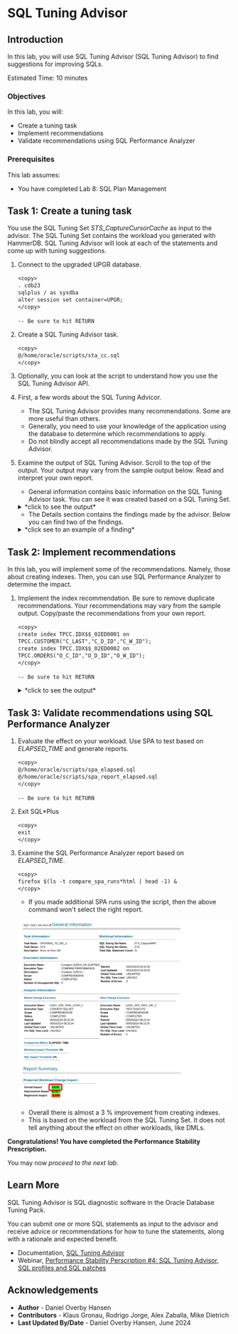 # SQL Tuning Advisor

## Introduction

In this lab, you will use SQL Tuning Advisor (SQL Tuning Advisor) to find suggestions for improving SQLs.

Estimated Time: 10 minutes

### Objectives

In this lab, you will:

* Create a tuning task
* Implement recommendations
* Validate recommendations using SQL Performance Analyzer

### Prerequisites

This lab assumes:

- You have completed Lab 8: SQL Plan Management

## Task 1: Create a tuning task

You use the SQL Tuning Set *STS_CaptureCursorCache* as input to the advisor. The SQL Tuning Set contains the workload you generated with HammerDB. SQL Tuning Advisor will look at each of the statements and come up with tuning suggestions.

1. Connect to the upgraded UPGR database.

      ```
      <copy>
      . cdb23
      sqlplus / as sysdba
      alter session set container=UPGR;
      </copy>

      -- Be sure to hit RETURN
      ```

2. Create a SQL Tuning Advisor task.

    ```
    <copy>
    @/home/oracle/scripts/sta_cc.sql
    </copy>
    ```

3. Optionally, you can look at the script to understand how you use the SQL Tuning Advisor API.

4. First, a few words about the SQL Tuning Advicor. 

    * The SQL Tuning Advisor provides many recommendations. Some are more useful than others. 
    * Generally, you need to use your knowledge of the application using the database to determine which recommendations to apply.
    * Do not blindly accept all recommendations made by the SQL Tuning Advisor.

5. Examine the output of SQL Tuning Advisor. Scroll to the top of the output. Your output may vary from the sample output below. Read and interpret your own report.

    * General information contains basic information on the SQL Tuning Advisor task. You can see it was created based on a SQL Tuning Set.

    <details>
    <summary>*click to see the output*</summary>
    ``` text
    ------------------------------------------------------
    GENERAL INFORMATION SECTION
    ------------------------------------------------------
    Tuning Task Name                : STA_UPGRADE_TO_23AI_CC
    Tuning Task Owner               : SYS
    Workload Type                   : SQL Tuning Set
    Scope                           : COMPREHENSIVE
    Time Limit(seconds)             : 360
    Completion Status               : COMPLETED
    Started at                      : 06/03/2024 08:56:45
    Completed at                    : 06/03/2024 08:57:06
    SQL Tuning Set (STS) Name       : STS_CaptureCursorCache
    SQL Tuning Set Owner            : SYS
    Number of Statements in the STS : 37
    ```
    </details>

    * The Details section contains the findings made by the advisor. Below you can find two of the findings.

    <details>
    <summary>*click see to an example of a finding*</summary>
    ``` text
    -------------------------------------------------------------------------------
    FINDINGS SECTION (2 findings)
    -------------------------------------------------------------------------------
    
    1- Index Finding (see explain plans section below)
    --------------------------------------------------
      The execution plan of this statement can be improved by creating one or more
      indices.
    
      Recommendation (estimated benefit: 97.77%)
      ------------------------------------------
      - Consider running the Access Advisor to improve the physical schema design
        or creating the recommended index.
        create index TPCC.IDX$$_02ED0001 on TPCC.CUSTOMER("C_LAST","C_D_ID","C_W_ID
        ");
    
      Rationale
      ---------
        Creating the recommended indices significantly improves the execution plan
        of this statement. However, it might be preferable to run "Access Advisor"
        using a representative SQL workload as opposed to a single statement. This
        will allow to get comprehensive index recommendations which takes into
        account index maintenance overhead and additional space consumption.
    
    2- Alternative Plan Finding
    ---------------------------
      Some alternative execution plans for this statement were found by searching
      the system's real-time and historical performance data.
    
      The following table lists these plans ranked by their average elapsed time.
      See section "ALTERNATIVE PLANS SECTION" for detailed information on each
      plan.
    
      id plan hash	last seen	     elapsed (s)  origin	  note
      -- ---------- -------------------- ------------ --------------- ----------------
       1  612465046  2024-06-03/07:02:38	    0.001 AWR		  original plan
       2 4040750106  2024-06-03/07:02:38	    0.041 AWR
    
      Information
      -----------
      - The Original Plan appears to have the best performance, based on the
        elapsed time per execution.  However, if you know that one alternative
        plan is better than the Original Plan, you can create a SQL plan baseline
        for it. This will instruct the Oracle optimizer to pick it over any other
        choices in the future.
        BEGIN
         dbms_sqltune.create_sql_plan_baseline(
          task_name => 'STA_UPGRADE_TO_23AI_CC',
          object_id => 5,
          owner_name => 'SYS',
          plan_hash_value => xxxxxxxx);
        END;
        /
    
    -------------------------------------------------------------------------------
    Object ID     : 7
    Schema Name   : TPCC
    Container Name: UPGR
    SQL ID	      : csv0xdm9c394t
    SQL Text      : SELECT O_ID, O_CARRIER_ID, O_ENTRY_D FROM (SELECT O_ID,
                    O_CARRIER_ID, O_ENTRY_D FROM ORDERS WHERE O_D_ID = :B3 AND
                    O_W_ID = :B2 AND O_C_ID=:B1 ORDER BY O_ID DESC) WHERE ROWNUM
                    = 1  
    ```
    </details>

    * In the end, there is a summary of the findings that you can use to implement all the recommendations.

    <details>
    <summary>*click to see the output*</summary>
    ``` text
    -- Script generated by DBMS_SQLTUNE package, advisor framework --
    -- Use this script to implement some of the recommendations    --
    -- made by the SQL tuning advisor.			       --
    --							       --
    -- NOTE: this script may need to be edited for your system     --
    --	 (index names, privileges, etc) before it is executed. --
    -----------------------------------------------------------------
    .
    (output truncated)
    .
    create index TPCC.IDX$$_02ED0001 on TPCC.CUSTOMER("C_LAST","C_D_ID","C_W_ID");
    create index TPCC.IDX$$_02ED0002 on TPCC.ORDERS("O_C_ID","O_D_ID","O_W_ID");
    create index TPCC.IDX$$_02ED0003 on TPCC.CUSTOMER("C_LAST","C_D_ID","C_W_ID");
    create index TPCC.IDX$$_02ED0003 on TPCC.CUSTOMER("C_LAST","C_D_ID","C_W_ID");
    ```
    </details>

## Task 2: Implement recommendations

In this lab, you will implement some of the recommendations. Namely, those about creating indexes. Then, you can use SQL Performance Analyzer to determine the impact.

1. Implement the index recommendation. Be sure to remove duplicate recommendations. Your recommendations may vary from the sample output. Copy/paste the recommendations from your own report.

    ```
    <copy>
    create index TPCC.IDX$$_02ED0001 on TPCC.CUSTOMER("C_LAST","C_D_ID","C_W_ID");
    create index TPCC.IDX$$_02ED0002 on TPCC.ORDERS("O_C_ID","O_D_ID","O_W_ID");
    </copy>

    -- Be sure to hit RETURN
    ```

    <details>
    <summary>*click to see the output*</summary>
    ``` text
    SQL> create index TPCC.IDX$$_02ED0001 on TPCC.CUSTOMER("C_LAST","C_D_ID","C_W_ID");

    Index created.

    SQL> create index TPCC.IDX$$_02ED0002 on TPCC.ORDERS("O_C_ID","O_D_ID","O_W_ID");

    Index created.
    ```
    </details>

    * This is an exercise only. In a real environment, don't accept the recommendations without thorough consideration.
    * In this lab, the recommendations are to create indexes. Although the effect on your workload might be positive, remember that indexes also affect DMLs.

## Task 3: Validate recommendations using SQL Performance Analyzer

1. Evaluate the effect on your workload. Use SPA to test based on *ELAPSED\_TIME* and generate reports.

    ```
    <copy>
    @/home/oracle/scripts/spa_elapsed.sql
    @/home/oracle/scripts/spa_report_elapsed.sql
    </copy>

    -- Be sure to hit RETURN
    ```

2. Exit SQL*Plus

    ```
    <copy>
    exit
    </copy>
    ```

3. Examine the SQL Performance Analyzer report based on *ELAPSED\_TIME*.

    ```
    <copy>
    firefox $(ls -t compare_spa_runs*html | head -1) &
    </copy>
    ```

    * If you made additional SPA runs using the script, then the above command won't select the right report.

    ![Creating indexes give a better performance](./images/sqltune-spa1.png " ")

    * Overall there is almost a 3 % improvement from creating indexes.
    * This is based on the workload from the SQL Tuning Set. It does not tell anything about the effect on other workloads, like DMLs.

**Congratulations! You have completed the Performance Stability Prescription.**

You may now *proceed to the next lab*.

## Learn More

SQL Tuning Advisor is SQL diagnostic software in the Oracle Database Tuning Pack.

You can submit one or more SQL statements as input to the advisor and receive advice or recommendations for how to tune the statements, along with a rationale and expected benefit.

* Documentation, [SQL Tuning Advisor](https://docs.oracle.com/en/database/oracle/oracle-database/19/tgsql/sql-tuning-advisor.html#GUID-8E1A39CB-A491-4254-8B31-9B1DF7B52AA1)
* Webinar, [Performance Stability Perscription #4: SQL Tuning Advisor, SQL profiles and SQL patches](https://www.youtube.com/watch?v=qCt1_Fc3JRs&t=4923s)

## Acknowledgements
* **Author** - Daniel Overby Hansen
* **Contributors** - Klaus Gronau, Rodrigo Jorge, Alex Zaballa, Mike Dietrich
* **Last Updated By/Date** - Daniel Overby Hansen, June 2024

